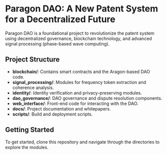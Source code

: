 # Paragon DAO: A New Patent System for a Decentralized Future

Paragon DAO is a foundational project to revolutionize the patent system using decentralized governance, blockchain technology, and advanced signal processing (phase-based wave computing). 

## Project Structure

- **blockchain/**: Contains smart contracts and the Aragon-based DAO code.
- **signal_processing/**: Modules for frequency token extraction and coherence analysis.
- **identity/**: Identity verification and privacy-preserving modules.
- **dao_governance/**: DAO governance and dispute resolution components.
- **web_interface/**: Front-end code for interacting with the DAO.
- **docs/**: Project documentation and whitepapers.
- **scripts/**: Build and deployment scripts.

## Getting Started

To get started, clone this repository and navigate through the directories to explore the modules.

